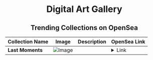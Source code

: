 <div align="center">

# Digital Art Gallery

## Trending Collections on OpenSea

| Collection Name                       | Image                                                                                     | Description                       | OpenSea Link                                                                                          |
|---------------------------------------|-------------------------------------------------------------------------------------------|-----------------------------------|--------------------------------------------------------------------------------------------------------|
| **Last Moments** | ![Image](https://i.seadn.io/s/raw/files/341d580e295cf78f7482132ca6642bb0.jpg?w=500&auto=format?w=200&auto=format) |  | <details><summary>Link</summary>[Last Moments](https://opensea.io/collection/last-moments)</details> |

</div>